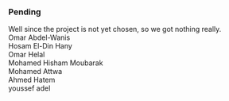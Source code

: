 ### Pending
Well since the project is not yet chosen, so we got nothing really. <br/>
Omar Abdel-Wanis <br/>
Hosam El-Din Hany <br/>
Omar Helal <br/>
Mohamed Hisham Moubarak <br/>
Mohamed Attwa <br/>
Ahmed Hatem <br/>
youssef adel <br/>